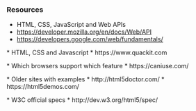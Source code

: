 ### Resources

* HTML, CSS, JavaScript and Web APIs 
 * https://developer.mozilla.org/en/docs/Web/API
 * https://developers.google.com/web/fundamentals/
<p></p>
* HTML, CSS and Javascript
 * https://www.quackit.com
<p></p>
* Which browsers support which feature
 * https://caniuse.com/
<p></p>
* Older sites with examples
 * http://html5doctor.com/
 * https://html5demos.com/
<p></p>
* W3C official specs
 * http://dev.w3.org/html5/spec/